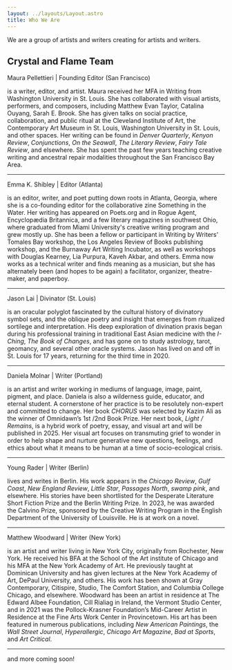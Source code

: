```yaml
---
layout: ../layouts/Layout.astro
title: Who We Are
---
```


We are a group of artists and writers creating for artists and writers.

## Crystal and Flame Team

Maura Pellettieri | Founding Editor (San Francisco)

is a writer, editor, and artist. Maura received her MFA in Writing from Washington University in St. Louis. She has collaborated with visual artists, performers, and composers, including Matthew Evan Taylor, Catalina Ouyang, Sarah E. Brook. She has given talks on social practice, collaboration, and public ritual at the Cleveland Institute of Art, the Contemporary Art Museum in St. Louis, Washington University in St. Louis, and other spaces. Her writing can be found in *Denver Quarterly*, *Kenyon Review*, *Conjunctions*, *On the Seawall*, *The Literary Review*, *Fairy Tale Review*, and elsewhere. She has spent the past few years teaching creative writing and ancestral repair modalities throughout the San Francisco Bay Area.

***

Emma K. Shibley | Editor (Atlanta)

is an editor, writer, and poet putting down roots in Atlanta, Georgia, where she is a co-founding editor for the collaborative zine Something in the Water. Her writing has appeared on Poets.org and in Rogue Agent, Encyclopædia Britannica, and a few literary magazines in southwest Ohio, where graduated from Miami University's creative writing program and grew mostly up. She has been a fellow or participant in Writing by Writers' Tomales Bay workshop, the Los Angeles Review of Books publishing workshop, and the Burnaway Art Writing Incubator, as well as workshops with Douglas Kearney, Lia Purpura, Kaveh Akbar, and others. Emma now works as a technical writer and finds meaning as a musician, but she has alternately been (and hopes to be again) a facilitator, organizer, theatre-maker, and paperboy.

***

Jason Lai | Divinator (St. Louis)

is an oracular polyglot fascinated by the cultural history of divinatory symbol sets, and the oblique poetry and insight that emerges from ritualized sortilege and interpretation. His deep exploration of divination praxis began during his professional training in traditional East Asian medicine with the *I-Ching*, *The Book of Changes*, and has gone on to study astrology, tarot, geomancy, and several other oracle systems. Jason has lived on and off in St. Louis for 17 years, returning for the third time in 2020.

***

Daniela Molnar | Writer (Portland)

is an artist and writer working in mediums of language, image, paint, pigment, and place. Daniela is also a wilderness guide, educator, and eternal student. A cornerstone of her practice is to be resolutely non-expert and committed to change. Her book *CHORUS* was selected by Kazim Ali as the winner of Omnidawn’s 1st /2nd Book Prize. Her next book, *Light / Remains*, is a hybrid work of poetry, essay, and visual art and will be published in 2025. Her visual art focuses on transmuting grief to wonder in order to help shape and nurture generative new questions, feelings, and ethics about what it means to be human at a time of socio-ecological crisis.

***

Young Rader | Writer (Berlin)

lives and writes in Berlin. His work appears in the *Chicago Review*, *Gulf Coast*, *New England Review*, *Little Star*, *Passages North*, *swamp pink*, and elsewhere. His stories have been shortlisted for the Desperate Literature Short Fiction Prize and the Berlin Writing Prize. In 2023, he was awarded the Calvino Prize, sponsored by the Creative Writing Program in the English Department of the University of Louisville. He is at work on a novel. 

***

Matthew Woodward | Writer (New York)

is an artist and writer living in New York City, originally from Rochester, New York. He received his BFA at the School of the Art institute of Chicago and his MFA at the New York Academy of Art. He previously taught at Dominican University and has given lectures at the New York Academy of Art, DePaul University, and others. His work has been shown at Gray Contemporary, Citispire, Studio, The Comfort Station, and Columbia College Chicago, and elsewhere. Woodward has been an artist in residence at The Edward Albee Foundation, Cill Rialiag in Ireland, the Vermont Studio Center, and in 2021 was the Pollock-Krasner Foundation’s Mid-Career Artist in Residence at the Fine Arts Work Center in Provincetown. His art has been featured in numerous publications, including *New American Paintings*, the *Wall Street Journal*, *Hyperallergic*, *Chicago Art Magazine*, *Bad at Sports*, and *Art Critical*.

***

and more coming soon!
